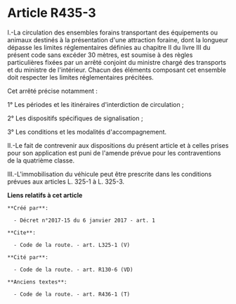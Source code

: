 # Article R435-3

I.-La circulation des ensembles forains transportant des équipements ou animaux destinés à la présentation d'une attraction
foraine, dont la longueur dépasse les limites réglementaires définies au chapitre II du livre III du présent code sans
excéder 30 mètres, est soumise à des règles particulières fixées par un arrêté conjoint du ministre chargé des transports et
du ministre de l'intérieur. Chacun des éléments composant cet ensemble doit respecter les limites réglementaires précitées. 

Cet arrêté précise notamment : 

1° Les périodes et les itinéraires d'interdiction de circulation ; 

2° Les dispositifs spécifiques de signalisation ; 

3° Les conditions et les modalités d'accompagnement. 

II.-Le fait de contrevenir aux dispositions du présent article et à celles prises pour son application est puni de l'amende
prévue pour les contraventions de la quatrième classe. 

III.-L'immobilisation du véhicule peut être prescrite dans les conditions prévues aux articles L. 325-1 à L. 325-3.

**Liens relatifs à cet article**

	**Créé par**:

	  - Décret n°2017-15 du 6 janvier 2017 - art. 1

	**Cite**:

	  - Code de la route. - art. L325-1 (V)

	**Cité par**:

	  - Code de la route. - art. R130-6 (VD)

	**Anciens textes**:

	  - Code de la route. - art. R436-1 (T)
